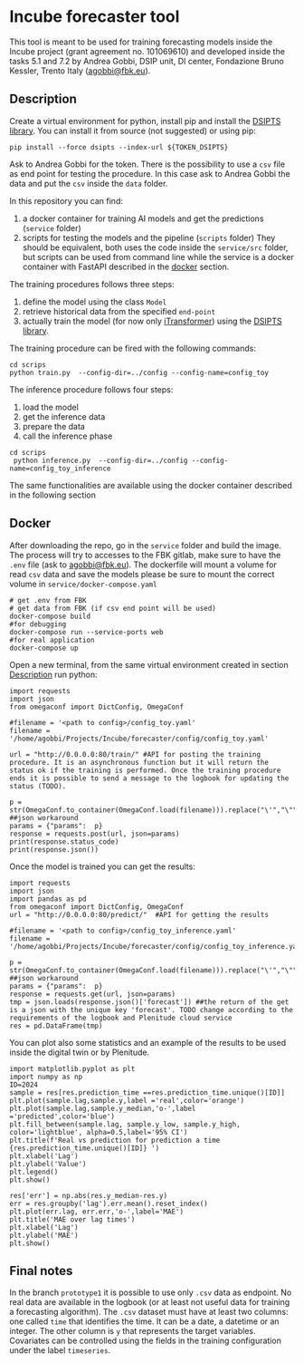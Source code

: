 # Incube forecaster tool

This tool is meant to be used for training forecasting models inside the Incube project (grant agreement no. 101069610) and developed inside the tasks 5.1 and 7.2 by Andrea Gobbi, DSIP unit, DI center, Fondazione Bruno Kessler, Trento Italy (agobbi@fbk.eu).


## Description

Create a virtual environment for python, install pip and install the [DSIPTS library](https://github.com/DSIP-FBK/DSIPTS). You can install it from source (not suggested) or using pip:
```
pip install --force dsipts --index-url ${TOKEN_DSIPTS}
```
Ask to Andrea Gobbi for the token. There is the possibility to use a `csv` file as end point for testing the procedure. In this case ask to Andrea Gobbi the data and put the `csv` inside the `data` folder.


In this repository you can find:
1. a docker container for training AI models and get the predictions (`service` folder)
2. scripts for testing the models and the pipeline (`scripts` folder)
They should be equivalent, both uses the code inside the `service/src` folder, but scripts can be used from command line while the service is a docker container with FastAPI described in the [docker](#docker) section.


The training procedures follows three steps:
1. define the model using the class `Model`
2. retrieve historical data from the specified `end-point`
3. actually train the model (for now only [iTransformer](https://arxiv.org/abs/2310.06625)) using the [DSIPTS library](https://github.com/DSIP-FBK/DSIPTS).

The training procedure can be fired with the following commands:
```
cd scrips
python train.py  --config-dir=../config --config-name=config_toy
```

The inference procedure follows four steps:
1. load the model
2. get the inference data 
3. prepare the data
3. call the inference phase 

```
cd scrips
 python inference.py  --config-dir=../config --config-name=config_toy_inference 
```

The same functionalities are available using the docker container described in the following section

## Docker


After downloading the repo, go in the `service` folder and build the image. The process will try to accesses to the FBK gitlab, make sure to have the `.env` file (ask to agobbi@fbk.eu).
The dockerfile will mount a volume for read `csv` data and save the models please be sure to mount the correct volume in `service/docker-compose.yaml`
```
# get .env from FBK  
# get data from FBK (if csv end point will be used)
docker-compose build
#for debugging
docker-compose run --service-ports web 
#for real application
docker-compose up 
```
Open a new terminal, from the same virtual environment created in section [Description](#desciption) run python:

```
import requests
import json
from omegaconf import DictConfig, OmegaConf

#filename = '<path to config>/config_toy.yaml' 
filename = '/home/agobbi/Projects/Incube/forecaster/config/config_toy.yaml' 

url = "http://0.0.0.0:80/train/" #API for posting the training procedure. It is an asynchronous function but it will return the status ok if the training is performed. Once the training procedure ends it is possible to send a message to the logbook for updating the status (TODO).

p = str(OmegaConf.to_container(OmegaConf.load(filename))).replace("\'","\"").replace('True','true').replace('False','false').replace('None','\"NULL\"').replace('none','\"NULL\"') ##json workaround
params = {"params":  p}
response = requests.post(url, json=params)
print(response.status_code)
print(response.json())
```

Once the model is trained you can get the results:
```
import requests
import json
import pandas as pd
from omegaconf import DictConfig, OmegaConf
url = "http://0.0.0.0:80/predict/"  #API for getting the results

#filename = '<path to config>/config_toy_inference.yaml' 
filename = '/home/agobbi/Projects/Incube/forecaster/config/config_toy_inference.yaml'

p = str(OmegaConf.to_container(OmegaConf.load(filename))).replace("\'","\"").replace('True','true').replace('False','false').replace('None','\"NULL\"').replace('none','\"NULL\"') ##json workaround
params = {"params":  p}
response = requests.get(url, json=params)
tmp = json.loads(response.json()['forecast']) ##the return of the get is a json with the unique key 'forecast'. TODO change according to the requirements of the logbook and Plenitude cloud service
res = pd.DataFrame(tmp)
```
You can plot also some statistics and an example of the results to be used inside the digital twin or by Plenitude.

```
import matplotlib.pyplot as plt
import numpy as np
ID=2024
sample = res[res.prediction_time ==res.prediction_time.unique()[ID]]
plt.plot(sample.lag,sample.y,label ='real',color='orange')
plt.plot(sample.lag,sample.y_median,'o-',label ='predicted',color='blue')
plt.fill_between(sample.lag, sample.y_low, sample.y_high, color='lightblue', alpha=0.5,label='95% CI')
plt.title(f'Real vs prediction for prediction a time {res.prediction_time.unique()[ID]} ')
plt.xlabel('Lag')
plt.ylabel('Value')
plt.legend()
plt.show()

res['err'] = np.abs(res.y_median-res.y)
err = res.groupby('lag').err.mean().reset_index()
plt.plot(err.lag, err.err,'o-',label='MAE')
plt.title('MAE over lag times')
plt.xlabel('Lag')
plt.ylabel('MAE')
plt.show()
```

## Final notes
In the branch `prototype1` it is possible to use only `.csv` data as endpoint. No real data are available in the logbook (or at least not useful data for training a forecasting algorithm). The `.csv` dataset must have at least two columns: one called `time` that identifies the time. It can be a date, a datetime or an integer. The other column is `y` that represents the target variables. Covariates can be controlled using the fields in the training configuration under the label `timeseries`. 


